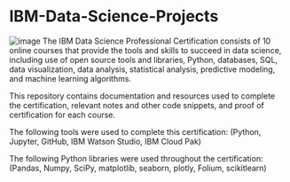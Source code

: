 # IBM-Data-Science-Projects
![image](https://github.com/KailaniBailey/IBM-Data-Science-Projects/assets/158431578/7829af65-85b7-4f6a-8460-8e6d3c45a238)
The IBM Data Science Professional Certification consists of 10 online courses that provide the tools and skills to succeed in data science, including use of open source tools and libraries, Python, databases, SQL, data visualization, data analysis, statistical analysis, predictive modeling, and machine learning algorithms.

This repository contains documentation and resources used to complete the certification, relevant notes and other code snippets, and proof of certification for each course.

The following tools were used to complete this certification:
(Python, Jupyter, GitHub, IBM Watson Studio, IBM Cloud Pak)

The following Python libraries were used throughout the certification:
(Pandas, Numpy, SciPy, matplotlib, seaborn, plotly, Folium, scikitlearn)
